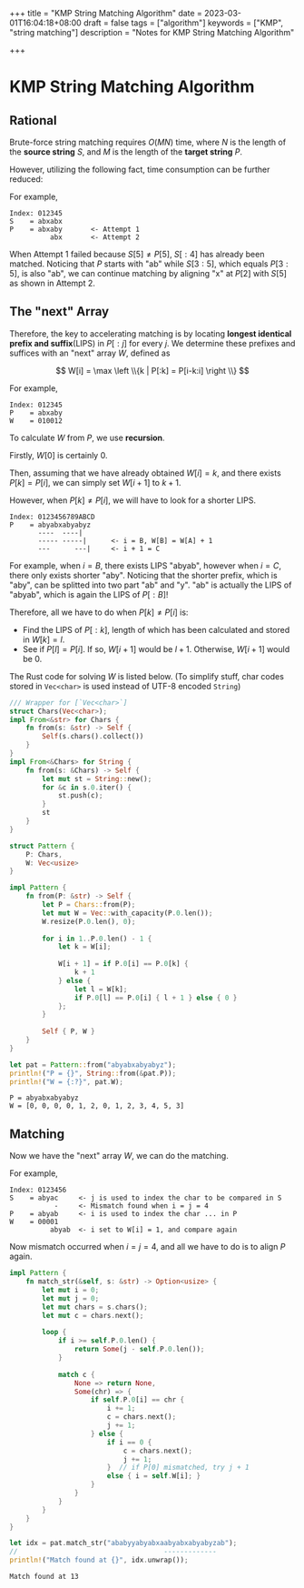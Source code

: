 +++
title = "KMP String Matching Algorithm"
date = 2023-03-01T16:04:18+08:00
draft = false
tags = ["algorithm"]
keywords = ["KMP", "string matching"]
description = "Notes for KMP String Matching Algorithm"

+++

# KMP String Matching Algorithm

## Rational

Brute-force string matching requires $O(MN)$ time, where $N$ is the length of the **source string** $S$, and $M$ is the length of the **target string** $P$.

However, utilizing the following fact, time consumption can be further reduced:

For example,
```
Index: 012345
S    = abxabx
P    = abxaby       <- Attempt 1
          abx       <- Attempt 2
```

When Attempt 1 failed because $S[5] \ne P[5]$, $S[:4]$ has already been matched. Noticing that $P$ starts with "ab" while $S[3:5]$, which equals $P[3:5]$, is also "ab", we can continue matching by aligning "x" at $P[2]$ with $S[5]$ as shown in Attempt 2.

## The "next" Array

Therefore, the key to accelerating matching is by locating **longest identical prefix and suffix**(LIPS) in $P[:j]$ for every $j$. We determine these prefixes and suffices with an "next" array $W$, defined as

$$
W[i] = \max \left \\{k | P[:k] = P[i-k:i] \right \\}
$$

For example,
```
Index: 012345
P    = abxaby
W    = 010012
```

To calculate $W$ from $P$, we use **recursion**.

Firstly, $W[0]$ is certainly $0$.

Then, assuming that we have already obtained $W[i] = k$, and there exists $P[k] = P[i]$, we can simply set $W[i + 1]$ to $k + 1$.

However, when $P[k] \ne P[i]$, we will have to look for a shorter LIPS.

```
Index: 0123456789ABCD
P    = abyabxabyabyz
       ----  ----|
       ----- -----|      <- i = B, W[B] = W[A] + 1
       ---      ---|     <- i + 1 = C
```

For example, when $i = B$, there exists LIPS "abyab", however when $i = C$, there only exists shorter "aby". Noticing that the shorter prefix, which is "aby", can be splitted into two part "ab" and "y". "ab" is actually the LIPS of "abyab", which is again the LIPS of $P[:B]$!

Therefore, all we have to do when $P[k] \ne P[i]$ is:

- Find the LIPS of $P[:k]$, length of which has been calculated and stored in $W[k] = l$.
- See if $P[l] = P[i]$. If so, $W[i + 1]$ would be $l + 1$. Otherwise, $W[i + 1]$ would be 0.

The Rust code for solving $W$ is listed below. (To simplify stuff, char codes stored in `Vec<char>` is used instead of UTF-8 encoded `String`)


```Rust
/// Wrapper for [`Vec<char>`]
struct Chars(Vec<char>);
impl From<&str> for Chars {
    fn from(s: &str) -> Self {
        Self(s.chars().collect())
    }
}
impl From<&Chars> for String {
    fn from(s: &Chars) -> Self {
        let mut st = String::new();
        for &c in s.0.iter() {
            st.push(c);
        }
        st
    }
}

struct Pattern {
    P: Chars,
    W: Vec<usize>
}

impl Pattern {
    fn from(P: &str) -> Self {
        let P = Chars::from(P);
        let mut W = Vec::with_capacity(P.0.len());
        W.resize(P.0.len(), 0);
        
        for i in 1..P.0.len() - 1 {
            let k = W[i];
            
            W[i + 1] = if P.0[i] == P.0[k] {
                k + 1
            } else {
                let l = W[k];
                if P.0[l] == P.0[i] { l + 1 } else { 0 }
            };
        }
        
        Self { P, W }
    }
}

```


```Rust
let pat = Pattern::from("abyabxabyabyz");
println!("P = {}", String::from(&pat.P));
println!("W = {:?}", pat.W);
```

    P = abyabxabyabyz
    W = [0, 0, 0, 0, 1, 2, 0, 1, 2, 3, 4, 5, 3]


## Matching

Now we have the "next" array $W$, we can do the matching.

For example,

```
Index: 0123456
S    = abyac     <- j is used to index the char to be compared in S
           -     <- Mismatch found when i = j = 4
P    = abyab     <- i is used to index the char ... in P
W    = 00001
          abyab  <- i set to W[i] = 1, and compare again
```

Now mismatch occurred when $i = j = 4$, and all we have to do is to align $P$ again.




```Rust
impl Pattern {
    fn match_str(&self, s: &str) -> Option<usize> {
        let mut i = 0;
        let mut j = 0;
        let mut chars = s.chars();
        let mut c = chars.next();
        
        loop {
            if i >= self.P.0.len() {
                return Some(j - self.P.0.len());
            }
            
            match c {
                None => return None,
                Some(chr) => {
                    if self.P.0[i] == chr {
                        i += 1;
                        c = chars.next();
                        j += 1;
                    } else {
                        if i == 0 {
                            c = chars.next();
                            j += 1;
                        }  // if P[0] mismatched, try j + 1
                        else { i = self.W[i]; }
                    }
                }
            }
        }
    }
}
```


```Rust
let idx = pat.match_str("ababyyabyabxaabyabxabyabyzab");
//                                    -------------
println!("Match found at {}", idx.unwrap());
```

    Match found at 13

